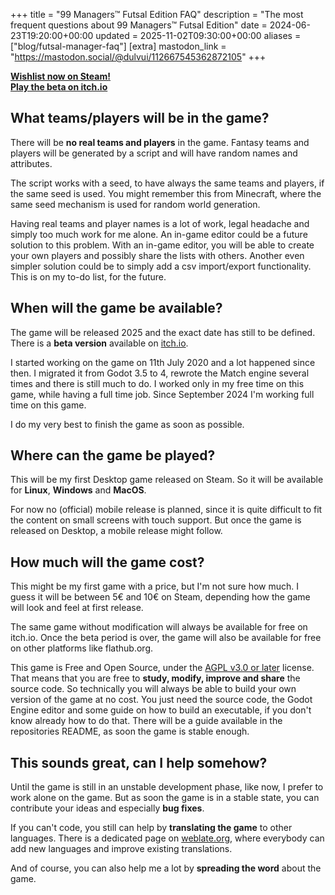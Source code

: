 +++
title = "99 Managers™ Futsal Edition FAQ"
description = "The most frequent questions about 99 Managers™ Futsal Edition"
date = 2024-06-23T19:20:00+00:00
updated = 2025-11-02T09:30:00+00:00
aliases = ["blog/futsal-manager-faq"]
[extra]
mastodon_link = "https://mastodon.social/@dulvui/112667545362872105"
+++

**[Wishlist now on Steam!](https://store.steampowered.com/app/3334770/99_Managers_Futsal_Edition/)**  
**[Play the beta on itch.io](https://simondalvai.itch.io/99managers-futsal-edition)**

## What teams/players will be in the game?
There will be **no real teams and players** in the game.
Fantasy teams and players will be generated by a script and will have random names and attributes.

The script works with a seed, to have always the same teams and players, if the same seed is used.
You might remember this from Minecraft, where the same seed mechanism is used for random world generation.

Having real teams and player names is a lot of work, legal headache and simply too much work for me alone.
An in-game editor could be a future solution to this problem.
With an in-game editor, you will be able to create your own players and possibly share the lists with others.
Another even simpler solution could be to simply add a csv import/export functionality.
This is on my to-do list, for the future.

## When will the game be available?
The game will be released 2025 and the exact date has still to be defined.
There is a **beta version** available on [itch.io](https://simondalvai.itch.io/99managers-futsal-edition).

I started working on the game on 11th July 2020 and a lot happened since then.
I migrated it from Godot 3.5 to 4, rewrote the Match engine several times and there is still much to do.
I worked only in my free time on this game, while having a full time job.
Since September 2024 I'm working full time on this game.

I do my very best to finish the game as soon as possible.

## Where can the game be played?
This will be my first Desktop game released on Steam.
So it will be available for **Linux**, **Windows** and **MacOS**.

For now no (official) mobile release is planned, since it is quite difficult to fit the content on small screens with touch support.
But once the game is released on Desktop, a mobile release might follow.

## How much will the game cost?
This might be my first game with a price, but I'm not sure how much.
I guess it will be between 5€ and 10€ on Steam, depending how the game will look and feel at first release.

The same game without modification will always be available for free on itch.io.
Once the beta period is over, the game will also be available for free on other platforms like flathub.org.

This game is Free and Open Source, under the [AGPL v3.0 or later](https://spdx.org/licenses/AGPL-3.0-or-later) license.
That means that you are free to **study, modify, improve and share** the source code.
So technically you will always be able to build your own version of the game at no cost.
You just need the source code, the Godot Engine editor and some guide on how to build an executable, if you don't know already how to do that.
There will be a guide available in the repositories README, as soon the game is stable enough.

## This sounds great, can I help somehow?
Until the game is still in an unstable development phase, like now, I prefer to work alone on the game.
But as soon the game is in a stable state, you can contribute your ideas and especially **bug fixes**.

If you can't code, you still can help by **translating the game** to other languages.
There is a dedicated page on [weblate.org](https://hosted.weblate.org/projects/99-managers-futsal-edition/),
where everybody can add new languages and improve existing translations.

And of course, you can also help me a lot by **spreading the word** about the game.

